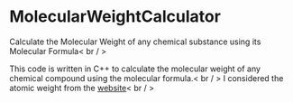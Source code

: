 # MolecularWeightCalculator
Calculate the Molecular Weight of any chemical substance using its Molecular Formula< br / >

This code is written in C++ to calculate the molecular weight of any chemical compound using the molecular formula.< br / >
I considered the atomic weight from the [website](https://www.academia.edu/29928134/TABLE_OF_ELEMENTS_AND_THEIR_ATOMIC_WEIGHTS)< br / >
